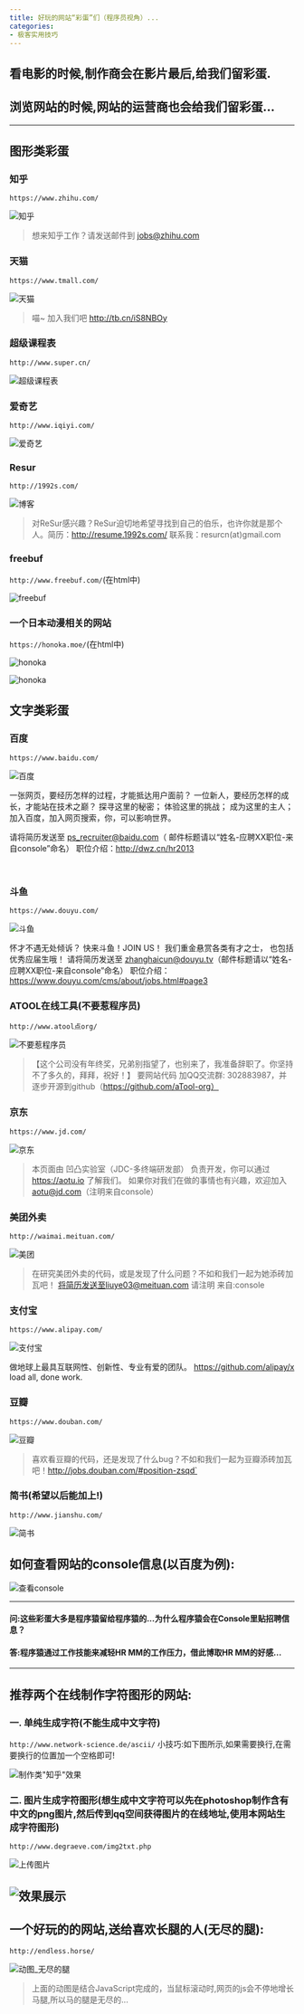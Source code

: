 ```yaml
---
title: 好玩的网站“彩蛋”们（程序员视角）...
categories:
- 极客实用技巧
---
```






## 看电影的时候,制作商会在影片最后,给我们留彩蛋.
## 浏览网站的时候,网站的运营商也会给我们留彩蛋...


---
## 图形类彩蛋

### 知乎
`https://www.zhihu.com/`


![知乎](https://cdn.fangyuanxiaozhan.com/assets/1694245402654RmR4M7Wt.jpeg)



>想来知乎工作？请发送邮件到 jobs@zhihu.com

### 天猫
`https://www.tmall.com/`

![天猫](https://cdn.fangyuanxiaozhan.com/assets/1694245405406jcerJ53N.jpeg)


>喵~ 加入我们吧 http://tb.cn/iS8NBOy

### 超级课程表
`http://www.super.cn/`

![超级课程表](https://cdn.fangyuanxiaozhan.com/assets/1694245407201XJWGWpwJ.jpeg)

### 爱奇艺
`http://www.iqiyi.com/`


![爱奇艺](https://cdn.fangyuanxiaozhan.com/assets/1694245410996Tcxj4aSx.jpeg)



### Resur
`http://1992s.com/`


![博客](https://cdn.fangyuanxiaozhan.com/assets/1694245412063nA7fhfKz.jpeg)


>对ReSur感兴趣？ReSur迫切地希望寻找到自己的伯乐，也许你就是那个人。简历：http://resume.1992s.com/ 联系我：resurcn(at)gmail.com



### freebuf
`http://www.freebuf.com/`(在html中)


![freebuf](https://cdn.fangyuanxiaozhan.com/assets/16942454148466BXtGaw8.jpeg)

### 一个日本动漫相关的网站
`https://honoka.moe/`(在html中)




![honoka](https://cdn.fangyuanxiaozhan.com/assets/1694245418059w0DBF04T.jpeg)




![honoka](https://cdn.fangyuanxiaozhan.com/assets/1694245425603AJzkWMtR.jpeg)



## 文字类彩蛋

### 百度
`https://www.baidu.com/`


![百度](https://cdn.fangyuanxiaozhan.com/assets/1694245426911EZhQRxEb.jpeg)




一张网页，要经历怎样的过程，才能抵达用户面前？
一位新人，要经历怎样的成长，才能站在技术之巅？
探寻这里的秘密；
体验这里的挑战；
成为这里的主人；
加入百度，加入网页搜索，你，可以影响世界。

请将简历发送至  ps_recruiter@baidu.com（ 邮件标题请以“姓名-应聘XX职位-来自console”命名）
职位介绍：http://dwz.cn/hr2013


​                                                                                      
### 斗鱼

`https://www.douyu.com/`


![斗鱼](https://cdn.fangyuanxiaozhan.com/assets/1694245430335eyEM0mQS.jpeg)


怀才不遇无处倾诉？
快来斗鱼！JOIN US！
我们重金悬赏各类有才之士，
也包括优秀应届生哦！
请将简历发送至  zhanghaicun@douyu.tv（邮件标题请以“姓名-应聘XX职位-来自console”命名）
职位介绍：https://www.douyu.com/cms/about/jobs.html#page3


### ATOOL在线工具(不要惹程序员)
`http://www.atool点org/`


![不要惹程序员](https://cdn.fangyuanxiaozhan.com/assets/1694245431842HXDJ0HyW.jpeg)

>【这个公司没有年终奖，兄弟别指望了，也别来了，我准备辞职了。你坚持不了多久的，拜拜，祝好！】
>要网站代码 加QQ交流群: 302883987，并逐步开源到github（https://github.com/aTool-org）

### 京东
`https://www.jd.com/`



![京东](https://cdn.fangyuanxiaozhan.com/assets/1694245434341Ry5zRthZ.jpeg)


>本页面由 凹凸实验室（JDC-多终端研发部） 负责开发，你可以通过 https://aotu.io 了解我们。
>如果你对我们在做的事情也有兴趣，欢迎加入 aotu@jd.com（注明来自console）

### 美团外卖

`http://waimai.meituan.com/`


![美团](https://cdn.fangyuanxiaozhan.com/assets/169424543671587zdReRR.jpeg)




>在研究美团外卖的代码，或是发现了什么问题？不如和我们一起为她添砖加瓦吧！
>将简历发送至liuye03@meituan.com
>请注明 来自:console

### 支付宝
`https://www.alipay.com/`


![支付宝](https://cdn.fangyuanxiaozhan.com/assets/1694245439627QPw3m56P.jpeg)




做地球上最具互联网性、创新性、专业有爱的团队。 https://github.com/alipay/x
load all, done work.

### 豆瓣

`https://www.douban.com/`


![豆瓣](https://cdn.fangyuanxiaozhan.com/assets/1694245442764rThh0c0w.jpeg)

>喜欢看豆瓣的代码，还是发现了什么bug？不如和我们一起为豆瓣添砖加瓦吧！http://jobs.douban.com/#position-zsqd`

### 简书(希望以后能加上!)
`http://www.jianshu.com/`

![简书](https://cdn.fangyuanxiaozhan.com/assets/1694245444228ec6b6MpE.jpeg)




## 如何查看网站的console信息(以百度为例):


![查看console](https://cdn.fangyuanxiaozhan.com/assets/1694245446588fF43Abdp.jpeg)

---


#### 问:这些彩蛋大多是程序猿留给程序猿的...为什么程序猿会在Console里贴招聘信息？
#### 答:程序猿通过工作技能来减轻HR MM的工作压力，借此博取HR MM的好感...

---

## 推荐两个在线制作字符图形的网站:

### 一.  单纯生成字符(不能生成中文字符)
`http://www.network-science.de/ascii/`
小技巧:如下图所示,如果需要换行,在需要换行的位置加一个空格即可!



![制作类"知乎"效果](https://cdn.fangyuanxiaozhan.com/assets/1694245448426C8D3X1BZ.jpeg)



### 二.  图片生成字符图形(想生成中文字符可以先在photoshop制作含有中文的png图片,然后传到qq空间获得图片的在线地址,使用本网站生成字符图形)
`http://www.degraeve.com/img2txt.php`



![上传图片](https://cdn.fangyuanxiaozhan.com/assets/1694245452531yPYe57Fm.jpeg)




![效果展示](https://cdn.fangyuanxiaozhan.com/assets/16942454546827abRcRr4.jpeg)
---

## 一个好玩的的网站,送给喜欢长腿的人(无尽的腿):
`http://endless.horse/`

![动图_无尽的腿](https://cdn.fangyuanxiaozhan.com/assets/1694245573214NeitSnp8.gif)

>上面的动图是结合JavaScript完成的，当鼠标滚动时,网页的js会不停地增长马腿,所以马的腿是无尽的...